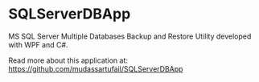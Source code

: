 # SQLServerDBApp
MS SQL Server Multiple Databases Backup and Restore Utility developed with WPF and C#.

Read more about this application at: https://github.com/mudassartufail/SQLServerDBApp
